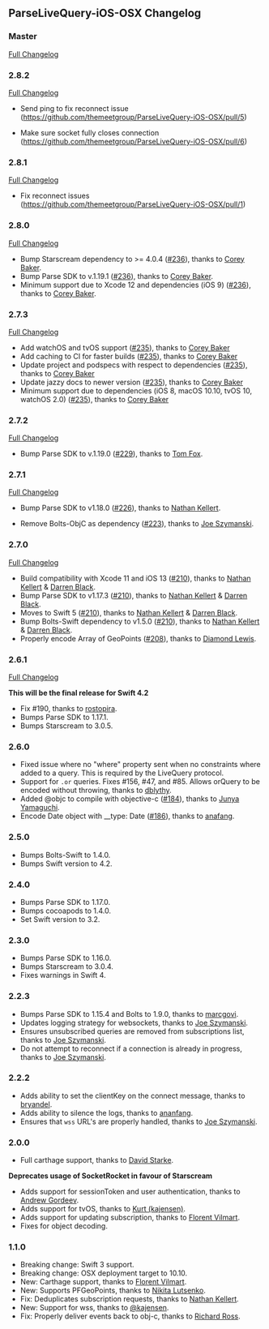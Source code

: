 ## ParseLiveQuery-iOS-OSX Changelog

### Master

[Full Changelog](https://github.com/parse-community/ParseLiveQuery-iOS-OSX/compare/2.8.0...master)

### 2.8.2

[Full Changelog](https://github.com/parse-community/ParseLiveQuery-iOS-OSX/compare/2.8.1...2.8.2)

- Send ping to fix reconnect issue (https://github.com/themeetgroup/ParseLiveQuery-iOS-OSX/pull/5)

- Make sure socket fully closes connection (https://github.com/themeetgroup/ParseLiveQuery-iOS-OSX/pull/6)

### 2.8.1

[Full Changelog](https://github.com/parse-community/ParseLiveQuery-iOS-OSX/compare/2.8.0...2.8.1)

- Fix reconnect issues (https://github.com/themeetgroup/ParseLiveQuery-iOS-OSX/pull/1)

### 2.8.0

[Full Changelog](https://github.com/parse-community/ParseLiveQuery-iOS-OSX/compare/2.7.3...2.8.0)

- Bump Starscream dependency to >= 4.0.4 ([#236](https://github.com/parse-community/ParseLiveQuery-iOS-OSX/pull/236)), thanks to [Corey Baker](https://github.com/cbaker6).
- Bump Parse SDK to v.1.19.1 ([#236](https://github.com/parse-community/ParseLiveQuery-iOS-OSX/pull/236)), thanks to [Corey Baker](https://github.com/cbaker6).
- Minimum support due to Xcode 12 and dependencies (iOS 9) ([#236](https://github.com/parse-community/ParseLiveQuery-iOS-OSX/pull/236)), thanks to [Corey Baker](https://github.com/cbaker6).

### 2.7.3

[Full Changelog](https://github.com/parse-community/ParseLiveQuery-iOS-OSX/compare/2.7.2...2.7.3)

- Add watchOS and tvOS support ([#235](https://github.com/parse-community/ParseLiveQuery-iOS-OSX/pull/235)), thanks to [Corey Baker](https://github.com/cbaker6)
- Add caching to CI for faster builds ([#235](https://github.com/parse-community/ParseLiveQuery-iOS-OSX/pull/235)), thanks to [Corey Baker](https://github.com/cbaker6)
- Update project and podspecs with respect to dependencies ([#235](https://github.com/parse-community/ParseLiveQuery-iOS-OSX/pull/235)), thanks to [Corey Baker](https://github.com/cbaker6)
- Update jazzy docs to newer version ([#235](https://github.com/parse-community/ParseLiveQuery-iOS-OSX/pull/235)), thanks to [Corey Baker](https://github.com/cbaker6)
- Minimum support due to dependencies (iOS 8, macOS 10.10, tvOS 10, watchOS 2.0) ([#235](https://github.com/parse-community/ParseLiveQuery-iOS-OSX/pull/235)), thanks to [Corey Baker](https://github.com/cbaker6)

### 2.7.2

[Full Changelog](https://github.com/parse-community/ParseLiveQuery-iOS-OSX/compare/2.7.1...2.7.2)

- Bump Parse SDK to v.1.19.0 ([#229](https://github.com/parse-community/ParseLiveQuery-iOS-OSX/pull/229)), thanks to [Tom Fox](https://github.com/TomWFox).

### 2.7.1

[Full Changelog](https://github.com/parse-community/ParseLiveQuery-iOS-OSX/compare/2.7.0...2.7.1)

- Bump Parse SDK to v1.18.0
([#226](https://github.com/parse-community/ParseLiveQuery-iOS-OSX/pull/226)), thanks to [Nathan Kellert](https://github.com/noobs2ninjas).

- Remove Bolts-ObjC as dependency
([#223](https://github.com/parse-community/ParseLiveQuery-iOS-OSX/pull/223)), thanks to [Joe Szymanski](https://github.com/JoeSzymanski).

### 2.7.0

[Full Changelog](https://github.com/parse-community/ParseLiveQuery-iOS-OSX/compare/2.6.1...2.7.0)

- Build compatibility with Xcode 11 and iOS 13 ([#210](https://github.com/parse-community/ParseLiveQuery-iOS-OSX/pull/210)), thanks to [Nathan Kellert](https://github.com/noobs2ninjas) & [Darren Black](https://github.com/drdaz).
- Bump Parse SDK to v1.17.3 ([#210](https://github.com/parse-community/ParseLiveQuery-iOS-OSX/pull/210)), thanks to [Nathan Kellert](https://github.com/noobs2ninjas) & [Darren Black](https://github.com/drdaz).
- Moves to Swift 5 ([#210](https://github.com/parse-community/ParseLiveQuery-iOS-OSX/pull/210)), thanks to [Nathan Kellert](https://github.com/noobs2ninjas) & [Darren Black](https://github.com/drdaz).
- Bump Bolts-Swift dependency to v1.5.0 ([#210](https://github.com/parse-community/ParseLiveQuery-iOS-OSX/pull/210)), thanks to [Nathan Kellert](https://github.com/noobs2ninjas) & [Darren Black](https://github.com/drdaz).
- Properly encode Array of GeoPoints ([#208](https://github.com/parse-community/ParseLiveQuery-iOS-OSX/pull/208)), thanks to [Diamond Lewis](https://github.com/dplewis).

### 2.6.1

[Full Changelog](https://github.com/parse-community/ParseLiveQuery-iOS-OSX/compare/2.6.0...2.6.1)

**This will be the final release for Swift 4.2**

- Fix #190, thanks to [rostopira](https://github.com/rostopira).
- Bumps Parse SDK to 1.17.1.
- Bumps Starscream to 3.0.5.

### 2.6.0

- Fixed issue where no "where" property sent when no constraints where added to a query. This is required by the LiveQuery protocol. 
- Support for `.or` queries. Fixes #156, #47, and #85. Allows orQuery to be encoded without throwing, thanks to [dblythy](https://github.com/dblythy).
- Added @objc to compile with objective-c ([#184](https://github.com/parse-community/ParseLiveQuery-iOS-OSX/pull/184)), thanks to [Junya Yamaguchi](https://github.com/junya100).
- Encode Date object with __type: Date ([#186](https://github.com/parse-community/ParseLiveQuery-iOS-OSX/pull/186)), thanks to [anafang](https://github.com/ananfang).

### 2.5.0

- Bumps Bolts-Swift to 1.4.0.
- Bumps Swift version to 4.2.

### 2.4.0

- Bumps Parse SDK to 1.17.0.
- Bumps cocoapods to 1.4.0.
- Set Swift version to 3.2.

### 2.3.0

- Bumps Parse SDK to 1.16.0.
- Bumps Starscream to 3.0.4.
- Fixes warnings in Swift 4.

### 2.2.3

- Bumps Parse SDK to 1.15.4 and Bolts to 1.9.0, thanks to [marcgovi](https://github.com/marcgovi).
- Updates logging strategy for websockets, thanks to [Joe Szymanski](https://github.com/JoeSzymanski).
- Ensures unsubscribed queries are removed from subscriptions list, thanks to [Joe Szymanski](https://github.com/JoeSzymanski).
- Do not attempt to reconnect if a connection is already in progress, thanks to [Joe Szymanski](https://github.com/JoeSzymanski).

### 2.2.2

- Adds ability to set the clientKey on the connect message, thanks to [bryandel](https://github.com/bryandel).
- Adds ability to silence the logs, thanks to [ananfang](https://github.com/ananfang).
- Ensures that `wss` URL's are properly handled, thanks to [Joe Szymanski](https://github.com/JoeSzymanski).

### 2.0.0

- Full carthage support, thanks to [David Starke](https://github.com/dstarke).

**Deprecates usage of SocketRocket in favour of Starscream**

- Adds support for sessionToken and user authentication, thanks to [Andrew Gordeev](https://github.com/andrew8712).
- Adds support for tvOS, thanks to [Kurt (kajensen)](https://github.com/kajensen).
- Adds support for updating subscription, thanks to [Florent Vilmart](https://github.com/flovilmart).
- Fixes for object decoding.

### 1.1.0

- Breaking change: Swift 3 support.
- Breaking change: OSX deployment target to 10.10.
- New: Carthage support, thanks to [Florent Vilmart](https://github.com/flovilmart).
- New: Supports PFGeoPoints, thanks to [Nikita Lutsenko](https://github.com/nlutsenko).
- Fix: Deduplicates subscription requests, thanks to [Nathan Kellert](https://github.com/noobs2ninjas).
- New: Support for wss, thanks to [@kajensen](https://github.com/kajensen).
- Fix: Properly deliver events back to obj-c, thanks to [Richard Ross](https://github.com/richardjrossiii).
